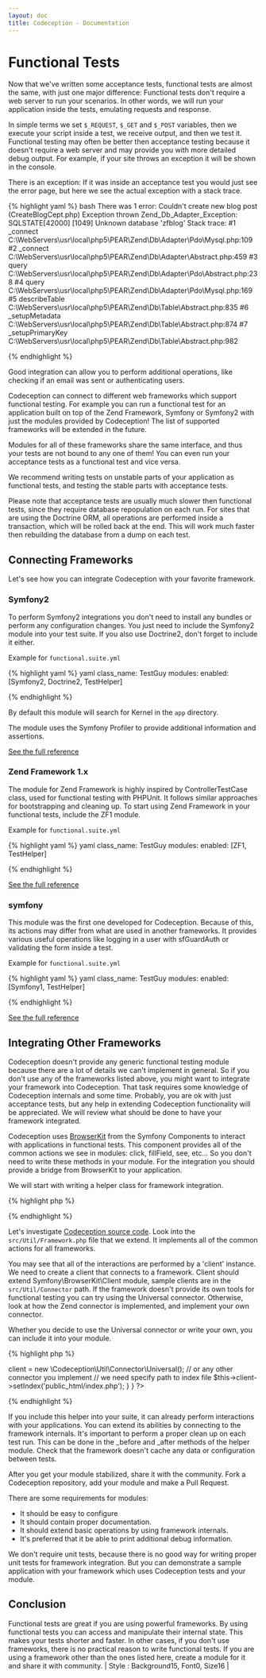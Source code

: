 ```yaml
---
layout: doc
title: Codeception - Documentation
---
```


# Functional Tests

Now that we've written some acceptance tests, functional tests are almost the same, with just one major difference: Functional tests don't require a web server to run your scenarios. In other words, we will run your application inside the tests, emulating requests and response.

In simple terms we set `$_REQUEST`, `$_GET` and `$_POST` variables, then we execute your script inside a test, we receive output, and then we test it. 
Functional testing may often be better then acceptance testing because it doesn't require a web server and may provide you with more detailed debug output. For example, if your site throws an exception it will be shown in the console. 

There is an exception: If it was inside an acceptance test you would just see the error page, but here we see the actual exception with a stack trace. 

{% highlight yaml %}
bash
There was 1 error:
Couldn't create new blog post (CreateBlogCept.php)
  Exception thrown Zend_Db_Adapter_Exception:
  SQLSTATE[42000] [1049] Unknown database 'zfblog'
  Stack trace:
   #1 _connect C:\WebServers\usr\local\php5\PEAR\Zend\Db\Adapter\Pdo\Mysql.php:109
   #2 _connect C:\WebServers\usr\local\php5\PEAR\Zend\Db\Adapter\Abstract.php:459
   #3 query C:\WebServers\usr\local\php5\PEAR\Zend\Db\Adapter\Pdo\Abstract.php:238
   #4 query C:\WebServers\usr\local\php5\PEAR\Zend\Db\Adapter\Pdo\Mysql.php:169
   #5 describeTable C:\WebServers\usr\local\php5\PEAR\Zend\Db\Table\Abstract.php:835
   #6 _setupMetadata C:\WebServers\usr\local\php5\PEAR\Zend\Db\Table\Abstract.php:874
   #7 _setupPrimaryKey C:\WebServers\usr\local\php5\PEAR\Zend\Db\Table\Abstract.php:982

{% endhighlight %}

Good integration can allow you to perform additional operations, like checking if an email was sent or authenticating users.

Codeception can connect to different web frameworks which support functional testing. For example you can run a functional test for an application built on top of the Zend Framework, Symfony or Symfony2 with just the modules provided by Codeception! The list of supported frameworks will be extended in the future.

Modules for all of these frameworks share the same interface, and thus your tests are not bound to any one of them!
You can even run your acceptance tests as a functional test and vice versa.

We recommend writing tests on unstable parts of your application as functional tests, and testing the stable parts with acceptance tests. 

Please note that acceptance tests are usually much slower then functional tests, since they require database repopulation on each run. For sites that are using the Doctrine ORM, all operations are performed inside a transaction, which will be rolled back at the end. This will work much faster then rebuilding the database from a dump on each test. 

## Connecting Frameworks

Let's see how you can integrate Codeception with your favorite framework. 

### Symfony2

To perform Symfony2 integrations you don't need to install any bundles or perform any configuration changes.
You just need to include the Symfony2 module into your test suite. If you also use Doctrine2, don't forget to include it either.

Example for `functional.suite.yml`

{% highlight yaml %}
yaml
class_name: TestGuy
modules:
    enabled: [Symfony2, Doctrine2, TestHelper] 

{% endhighlight %}

By default this module will search for Kernel in the `app` directory.

The module uses the Symfony Profiler to provide additional information and assertions.

[See the full reference](http://codeception.com/docs/modules/Symfony2)

### Zend Framework 1.x

The module for Zend Framework is highly inspired by ControllerTestCase class, used for functional testing with PHPUnit. 
It follows similar approaches for bootstrapping and cleaning up. To start using Zend Framework in your functional tests, include the ZF1 module.

Example for `functional.suite.yml`

{% highlight yaml %}
yaml
class_name: TestGuy
modules:
    enabled: [ZF1, TestHelper] 

{% endhighlight %}

[See the full reference](http://codeception.com/docs/modules/ZF1)

### symfony

This module was the first one developed for Codeception. Because of this, its actions may differ from what are used in another frameworks.
It provides various useful operations like logging in a user with sfGuardAuth or validating the form inside a test.

Example for `functional.suite.yml`

{% highlight yaml %}
yaml
class_name: TestGuy
modules:
    enabled: [Symfony1, TestHelper] 

{% endhighlight %}

[See the full reference](http://codeception.com/docs/modules/Symfony1)

## Integrating Other Frameworks

Codeception doesn't provide any generic functional testing module because there are a lot of details we can't implement in general.
So if you don't use any of the frameworks listed above, you might want to integrate your framework into Codeception. That task requires some knowledge of Codeception internals and some time. Probably, you are ok with just acceptance tests, but any help in extending Codeception functionality will be appreciated. We will review what should be done to have your framework integrated.

Codeception uses [BrowserKit](https://github.com/symfony/BrowserKit) from the Symfony Components to interact with applications in functional tests. This component provides all of the common actions we see in modules: click, fillField, see, etc... So you don't need to write these methods in your module. For the integration you should provide a bridge from BrowserKit to your application.

We will start with writing a helper class for framework integration.

{% highlight php %}

<?php
namespace Codeception\Module;
class SomeFrameworkHelper extends \Codeception\Util\Framework {
     
}
?>

{% endhighlight %}

Let's investigate [Codeception source code](https://github.com/Codeception/Codeception).
Look into the `src/Util/Framework.php` file that we extend. It implements all of the common actions for all frameworks.

You may see that all of the interactions are performed by a 'client' instance. We need to create a client that connects to a framework.
Client should extend Symfony\BrowserKit\Client module, sample clients are in the `src/Util/Connector` path. 
If the framework doesn't provide its own tools for functional testing you can try using the Universal connector. Otherwise, look at how the Zend connector is implemented, and implement your own connector.

Whether you decide to use the Universal connector or write your own, you can include it into your module.

{% highlight php %}

<?php
namespace Codeception\Module;
class SomeFrameworkHelper extends \Codeception\Util\Framework {
     
    public function _initialize() {
        $this->client = new \Codeception\Util\Connector\Universal();
        // or any other connector you implement
        
        // we need specify path to index file
        $this->client->setIndex('public_html/index.php');
    }     
}
?>

{% endhighlight %}

If you include this helper into your suite, it can already perform interactions with your applications.
You can extend its abilities by connecting to the framework internals. 
It's important to perform a proper clean up on each test run. 
This can be done in the _before and _after methods of the helper module. Check that the framework doesn't cache any data or configuration between tests.

After you get your module stabilized, share it with the community. Fork a Codeception repository, add your module and make a Pull Request.

There are some requirements for modules:
* It should be easy to configure
* It should contain proper documentation.
* It should extend basic operations by using framework internals.
* It's preferred that it be able to print additional debug information.

We don't require unit tests, because there is no good way for writing proper unit tests for framework integration.
But you can demonstrate a sample application with your framework which uses Codeception tests and your module. 

## Conclusion

Functional tests are great if you are using powerful frameworks. By using functional tests you can access and manipulate their internal state. 
This makes your tests shorter and faster. In other cases, if you don't use frameworks, there is no practical reason to write functional tests.
If you are using a framework other than the ones listed here, create a module for it and share it with community.
| Style : Background15, Font0, Size16 |